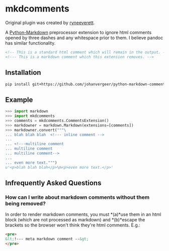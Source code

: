 mkdcomments
===========

Original plugin was created by [ryneeverett](https://github.com/ryneeverett/python-markdown-comments).

A [Python-Markdown](https://github.com/waylan/Python-Markdown) preprocessor extension to ignore html comments opened by three dashes and any whitespace prior to them. I believe pandoc has similar functionality.

```html
<!-- This is a standard html comment which will remain in the output. -->
<!--- This is a markdown comment which this extension removes. -->
```

Installation
------------

```sh
pip install git+https://github.com/johanvergeer/python-markdown-comments.git
```

Example
-------
```python
>>> import markdown
>>> import mkdcomments
>>> comments = mkdcomments.CommentsExtension()
>>> markdowner = markdown.Markdown(extensions=[comments])
>>> markdowner.convert("""\
... blah blah blah  <!--- inline comment -->
...
... <!---multiline comment
... multiline comment
... multiline comment-->
...
... even more text.""")
u'<p>blah blah blah</p>\n<p>even more text.</p>'
```

Infrequently Asked Questions
----------------------------

### How can I write about markdown comments without them being removed?

In order to render markdown comments, you must *(a)*use them in an html block (which are not processed as markdown) and *(b)*escape the brackets so the browser won't think they're html comments. E.g.:

```html
<pre>
&lt;!--- meta markdown comment --&gt;
</pre>
```
